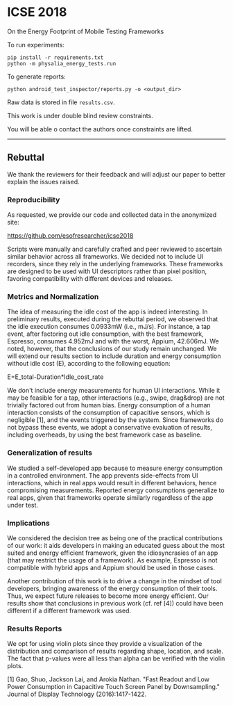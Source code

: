 # ICSE 2018

On the Energy Footprint of Mobile Testing Frameworks

To run experiments:

```
pip install -r requirements.txt
python -m physalia_energy_tests.run
```

To generate reports:

```
python android_test_inspector/reports.py -o <output_dir>
```

Raw data is stored in file `results.csv`.

This work is under double blind review constraints.

You will be able o contact the authors once constraints are lifted.

----

## Rebuttal

We thank the reviewers for their feedback and will adjust our paper to better
explain the issues raised.

### Reproducibility

As requested, we provide our code and collected data in the anonymized site:

https://github.com/esofresearcher/icse2018

Scripts were manually and carefully crafted and peer reviewed to ascertain
similar behavior across all frameworks. We decided not to include UI recorders,
since they rely in the underlying frameworks. These frameworks are designed to
be used with UI descriptors rather than pixel position, favoring compatibility
with different devices and releases.

### Metrics and Normalization


The idea of measuring the idle cost of the app is indeed interesting. In preliminary results, executed during the rebuttal period, we observed that the idle execution consumes 0.0933mW (i.e., mJ/s). For instance, a tap event, after factoring out idle consumption, with the best framework, Espresso, consumes 4.952mJ and with the worst, Appium, 42.606mJ. We noted, however, that the conclusions of our study remain unchanged. We will extend our results section to include duration and energy consumption without idle cost (E), according to the following equation:

E=E_total-Duration*Idle_cost_rate

We don't include energy measurements for human UI interactions. While it may be
feasible for a tap, other interactions (e.g., swipe, drag&drop) are not
trivially factored out from human bias. Energy consumption of a human
interaction consists of the consumption of capacitive sensors, which is
negligible [1], and the events triggered by the system. Since frameworks do not
bypass these events, we adopt a conservative evaluation of results, including
overheads, by using the best framework case as baseline.

### Generalization of results

We studied a self-developed app because to measure energy consumption in a
controlled environment. The app prevents side-effects from UI interactions,
which in real apps would result in different behaviors, hence compromising
measurements. Reported energy consumptions generalize to real apps, given that
frameworks operate similarly regardless of the app under test.


### Implications

We considered the decision tree as being one of the practical contributions of
our work: it aids developers in making an educated guess about the most suited
and energy efficient framework, given the idiosyncrasies of an app (that may
restrict the usage of a framework). As example, Espresso is not compatible with
hybrid apps and Appium should be used in those cases.

Another contribution of this work is to drive a change in the mindset of tool
developers, bringing awareness of the energy consumption of their tools. Thus,
we expect future releases to become more energy efficient. Our results show
that conclusions in previous work (cf. ref [4]) could have been
different if a different framework was used.

### Results Reports

We opt for using violin plots since they provide a visualization of the distribution and comparison of results regarding shape, location, and scale. The fact that p-values were all less than alpha can be verified with the violin plots.


[1] Gao, Shuo, Jackson Lai, and Arokia Nathan. "Fast Readout and Low Power Consumption in Capacitive Touch Screen Panel by Downsampling." Journal of Display Technology (2016):1417-1422.



